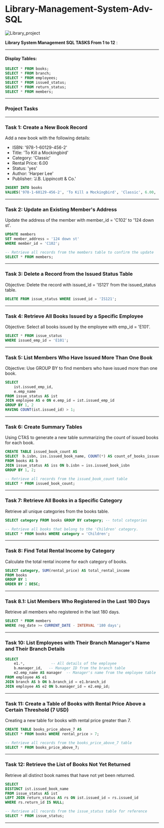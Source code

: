 # Library-Management-System-Adv-SQL



![Library_project](https://github.com/najirh/Library-System-Management---P2/blob/main/library.jpg)

 **Library System Management SQL TASKS From 1 to 12** :

---

#### Display Tables:
```sql
SELECT * FROM books;
SELECT * FROM branch;
SELECT * FROM employees;
SELECT * FROM issued_status;
SELECT * FROM return_status;
SELECT * FROM members;
```

---

### Project Tasks

---


### Task 1: Create a New Book Record 
Add a new book with the following details:
- ISBN: '978-1-60129-456-2'
- Title: 'To Kill a Mockingbird'
- Category: 'Classic'
- Rental Price: 6.00
- Status: 'yes'
- Author: 'Harper Lee'
- Publisher: 'J.B. Lippincott & Co.'
```sql
INSERT INTO books 
VALUES('978-1-60129-456-2', 'To Kill a Mockingbird', 'Classic', 6.00, 'yes', 'Harper Lee', 'J.B. Lippincott & Co.');
```

---

### Task 2: Update an Existing Member's Address
Update the address of the member with member_id = 'C102' to '124 down st'.
```sql
UPDATE members 
SET member_address = '124 down st'
WHERE member_id = 'C102';

-- Retrieve all records from the members table to confirm the update
SELECT * FROM members;
```

---

### Task 3: Delete a Record from the Issued Status Table 
Objective: Delete the record with issued_id = 'IS121' from the issued_status table.
```sql
DELETE FROM issue_status WHERE issued_id = 'IS121'; 
```

---

### Task 4: Retrieve All Books Issued by a Specific Employee 
Objective: Select all books issued by the employee with emp_id = 'E101'.
```sql
SELECT * FROM issue_status
WHERE issued_emp_id = 'E101';
```

---

### Task 5: List Members Who Have Issued More Than One Book 
Objective: Use GROUP BY to find members who have issued more than one book.
```sql
SELECT 
    ist.issued_emp_id,
    e.emp_name
FROM issue_status AS ist
JOIN employee AS e ON e.emp_id = ist.issued_emp_id
GROUP BY 1, 2
HAVING COUNT(ist.issued_id) > 1;
```

---

### Task 6: Create Summary Tables
Using CTAS to generate a new table summarizing the count of issued books for each book.
```sql
CREATE TABLE issued_book_count AS
SELECT  b.isbn, iss.issued_book_name, COUNT(*) AS count_of_books_issued
FROM books AS b
JOIN issue_status AS iss ON b.isbn = iss.issued_book_isbn
GROUP BY 1, 2;

-- Retrieve all records from the issued_book_count table
SELECT * FROM issued_book_count;
```

---

### Task 7: Retrieve All Books in a Specific Category
Retrieve all unique categories from the books table.
```sql
SELECT category FROM books GROUP BY category; -- total categories

-- Retrieve all books that belong to the 'Children' category.
SELECT * FROM books WHERE category = 'Children';
```

---

### Task 8: Find Total Rental Income by Category
Calculate the total rental income for each category of books.
```sql
SELECT category, SUM(rental_price) AS total_rental_income 
FROM books 
GROUP BY 1
ORDER BY 2 DESC;
```

---

### Task 8.1: List Members Who Registered in the Last 180 Days
Retrieve all members who registered in the last 180 days.
```sql
SELECT * FROM members 
WHERE reg_date >= CURRENT_DATE - INTERVAL '180 days';
```

---

### Task 10: List Employees with Their Branch Manager's Name and Their Branch Details
```sql
SELECT 
    e1.*,            -- All details of the employee
    b.manager_id,   -- Manager ID from the branch table
    e2.emp_name AS manager  -- Manager's name from the employee table
FROM employee AS e1
JOIN branch AS b ON b.branch_id = e1.branch_id
JOIN employee AS e2 ON b.manager_id = e2.emp_id;
```

---

### Task 11: Create a Table of Books with Rental Price Above a Certain Threshold (7 USD)
Creating a new table for books with rental price greater than 7.
```sql
CREATE TABLE books_price_above_7 AS
SELECT * FROM books WHERE rental_price > 7;

-- Retrieve all records from the books_price_above_7 table
SELECT * FROM books_price_above_7;
```

---

### Task 12: Retrieve the List of Books Not Yet Returned
Retrieve all distinct book names that have not yet been returned.
```sql
SELECT 
DISTINCT ist.issued_book_name
FROM issue_status AS ist
LEFT JOIN return_status AS rs ON ist.issued_id = rs.issued_id
WHERE rs.return_id IS NULL;

-- Retrieve all records from the issue_status table for reference
SELECT * FROM issue_status;
```

---

